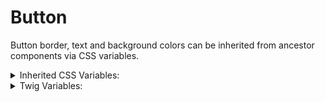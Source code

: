 # Button

Button border, text and background colors can be inherited from ancestor components via CSS variables.

<details>
  <summary>Inherited CSS Variables:</summary>
  - `--button-fg`
  - `--button-bg`
  - `--button-border` usually set to `--button-fg`.
</details>

<details>
  <summary>Twig Variables:</summary>

```
variant: 'primary',
size: 'normal',
label: "Button",
href: "#",
aria_label: "More descriptive label for screen readers",
icon: "Change CSS-provided icon if not using default arrow",
full_width: "If supported, true or false to set width to match container",
label_align: "Label alignment - left, center, right",
collapsed: "true or false to show label on hover - no touch device support yet"
disabled: "true or false to change button to disabled state"
```

Add the class `.button--no-icon` to remove the default icon output (arrow)

</details>
